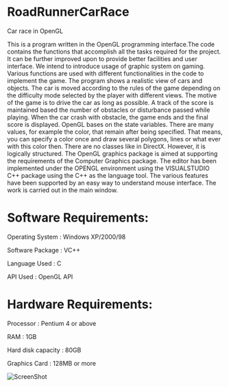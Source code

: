RoadRunnerCarRace
=================

Car race in OpenGL

This is a program written in the OpenGL programming interface.The code contains the functions that accomplish all the tasks required for the project. It can be further improved upon to provide better facilities and user interface.
We intend to introduce usage of graphic system on gaming. Various functions are used with different functionalities  in the code to implement the game. The program shows a realistic view of cars and objects. The car is moved according to the rules of the game depending on the difficulty mode selected by the player with different views. The motive of the game is to drive the car as long as possible. A track of the score is maintained based the number of obstacles or disturbance passed while playing. When the car crash with obstacle, the game ends and the final score is displayed.
OpenGL bases on the state variables. There are many values, for example the color, that remain after being specified. That means, you can specify a color once and draw several polygons, lines or what ever with this color then. There are no classes like in DirectX. However, it is logically structured.
The OpenGL graphics package is aimed at supporting the requirements of the Computer Graphics package. The editor has been implemented under the OPENGL environment using the VISUALSTUDIO C++ package using the C++ as the language tool. The various features have been supported by an easy way to understand mouse interface. The work is carried out in the main window.

Software Requirements:
======================

Operating System : Windows XP/2000/98

Software Package : VC++

Language Used	: C

API Used	: OpenGL API

Hardware Requirements:
======================

Processor : Pentium 4 or above

RAM	: 1GB

Hard disk capacity	: 80GB

Graphics Card	: 128MB or more

![ScreenShot](https://github.com/naveenkumarbv66/RoadRunnerCarRace/blob/master/FP/3.bmp)




